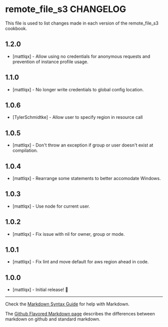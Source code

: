 # remote_file_s3 CHANGELOG

This file is used to list changes made in each version of the remote_file_s3 cookbook.

## 1.2.0
- [mattlqx] - Allow using no credentials for anonymous requests and prevention of instance profile usage.

## 1.1.0
- [mattlqx] - No longer write credentials to global config location.

## 1.0.6
- [TylerSchmidtke] - Allow user to specify region in resource call

## 1.0.5
- [mattlqx] - Don't throw an exception if group or user doesn't exist at compilation.

## 1.0.4
- [mattlqx] - Rearrange some statements to better accomodate Windows.

## 1.0.3
- [mattlqx] - Use node for current user.

## 1.0.2
- [mattlqx] - Fix issue with nil for owner, group or mode.

## 1.0.1
- [mattlqx] - Fix lint and move default for aws region ahead in code.

## 1.0.0
- [mattlqx] - Initial release! 🕺

- - -
Check the [Markdown Syntax Guide](http://daringfireball.net/projects/markdown/syntax) for help with Markdown.

The [Github Flavored Markdown page](http://github.github.com/github-flavored-markdown/) describes the differences between markdown on github and standard markdown.
